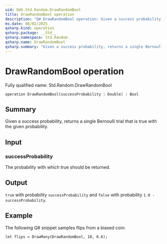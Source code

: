 ```yaml
---
uid: Qdk.Std.Random.DrawRandomBool
title: DrawRandomBool operation
description: "Q# DrawRandomBool operation: Given a success probability, returns a single Bernoulli trial that is true with the given probability."
ms.date: 06/02/2025
qsharp.kind: operation
qsharp.package: __Std__
qsharp.namespace: Std.Random
qsharp.name: DrawRandomBool
qsharp.summary: "Given a success probability, returns a single Bernoulli trial that is true with the given probability."
---
```


# DrawRandomBool operation

Fully qualified name: Std.Random.DrawRandomBool

```qsharp
operation DrawRandomBool(successProbability : Double) : Bool
```

## Summary
Given a success probability, returns a single Bernoulli trial
that is true with the given probability.

## Input
### successProbability
The probability with which true should be returned.

## Output
`true` with probability `successProbability`
and `false` with probability `1.0 - successProbability`.

## Example
The following Q# snippet samples flips from a biased coin:
```qsharp
let flips = DrawMany(DrawRandomBool, 10, 0.6);
```
